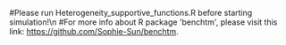 #Please run Heterogeneity_supportive_functions.R before starting simulation!\n
#For more info about R package 'benchtm', please visit this link: https://github.com/Sophie-Sun/benchtm.
